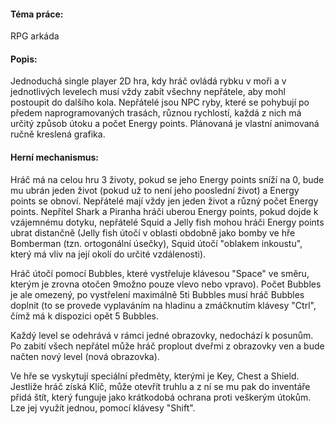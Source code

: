 #### Téma práce:
 RPG arkáda
#### Popis: 
Jednoduchá single player 2D hra, kdy hráč ovládá rybku v moři a v jednotlivých levelech musí vždy zabít všechny nepřátele, aby mohl postoupit do dalšího kola. Nepřátelé jsou NPC ryby, které se pohybují po předem naprogramovaných trasách, různou rychlostí, každá z nich má určitý způsob útoku a počet Energy points. Plánovaná je vlastní animovaná ručně kreslená grafika.

#### Herní mechanismus:
Hráč má na celou hru 3 životy, pokud se jeho Energy points sníží na 0, bude mu ubrán jeden život (pokud už to není jeho pooslední život) a Energy points se obnoví. Nepřátelé mají vždy jen jeden život a různý počet Energy points. Nepřítel Shark a Piranha hráči uberou Energy points, pokud dojde k vzájemnému dotyku, nepřátelé Squid a Jelly fish mohou hráči Energy points ubrat distančně (Jelly fish útočí v oblasti obdobně jako bomby ve hře Bomberman (tzn. ortogonální úsečky), Squid útočí "oblakem inkoustu", který má vliv na její okolí do určité vzdálenosti).

Hráč útočí pomocí Bubbles, které vystřeluje klávesou "Space" ve směru, kterým je zrovna otočen 9možno pouze vlevo nebo vpravo). Počet Bubbles je ale omezený, po vystřelení maximálně 5ti Bubbles musí hráč Bubbles doplnit (to se provede vyplaváním na hladinu a zmáčknutím klávesy "Ctrl", čímž má k dispozici opět 5 Bubbles.

Každý level se odehrává v rámci jedné obrazovky, nedochází k posunům. Po zabití všech nepřátel může hráč proplout dveřmi z obrazovky ven a bude načten nový level (nová obrazovka).

Ve hře se vyskytují speciální předměty, kterými je Key, Chest a Shield. Jestliže hráč získá Klíč, může otevřít truhlu a z ní se mu pak do inventáře přidá štít, který funguje jako krátkodobá ochrana proti veškerým útokům. Lze jej využít jednou, pomocí klávesy "Shift".